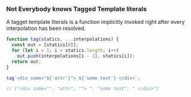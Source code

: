 ### Not Everybody knows Tagged Template literals

A tagget template literals is a function implicitly invoked right after every interpolation has been resolved.

```js
function tag(statics, ...interpolations) {
  const out = [statics[0]];
  for (let i = 1; i < statics.length; i++)
    out.push(interpolations[i - 1], statics[i]);
  return out;
}

tag`<div some="${'attr'}"> ${'some text'} </div>`;

// ["<div some="", "attr", ""> ", "some text", " </div>"]
```
